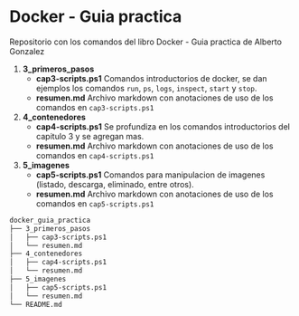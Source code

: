 # Docker - Guia practica
Repositorio con los comandos del libro Docker - Guia practica de Alberto Gonzalez

1. __3_primeros_pasos__
    * __cap3-scripts.ps1__ Comandos introductorios de docker, se dan ejemplos los comandos `run`, `ps`, `logs`, `inspect`, `start` y `stop`.
    * __resumen.md__ Archivo markdown con anotaciones de uso de los comandos en `cap3-scripts.ps1`
2. __4_contenedores__
    * __cap4-scripts.ps1__ Se profundiza en los comandos introductorios del capitulo 3 y se agregan mas.
    * __resumen.md__ Archivo markdown con anotaciones de uso de los comandos en `cap4-scripts.ps1`
3. __5_imagenes__
    * __cap5-scripts.ps1__ Comandos para manipulacion de imagenes (listado, descarga, eliminado, entre otros).
    * __resumen.md__ Archivo markdown con anotaciones de uso de los comandos en `cap5-scripts.ps1`


```bash
docker_guia_practica
├── 3_primeros_pasos
│   ├── cap3-scripts.ps1
│   └── resumen.md
├── 4_contenedores
│   ├── cap4-scripts.ps1
│   └── resumen.md
├── 5_imagenes
│   ├── cap5-scripts.ps1
│   └── resumen.md
└── README.md
```
